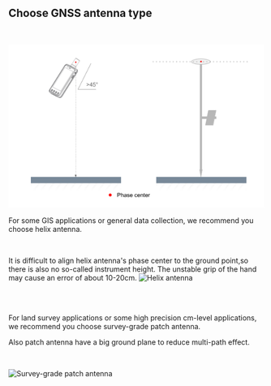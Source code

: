 ## Choose GNSS antenna type

<br>

![](images/rover-1.png)

For some GIS applications or general data collection, we recommend you choose helix antenna.

<br>

It is difficult to align helix antenna's phase center to the ground point,so there is also no so-called instrument height.
The unstable grip of the hand may cause an error of about 10-20cm.
![](../images/with-helix.jpg "Helix antenna")

<br>
<br>


For land survey applications or some high precision cm-level applications, we recommend you choose
survey-grade patch antenna.

Also patch antenna have a big ground plane to reduce multi-path effect.

<br>

![](../images/with-patch.jpg "Survey-grade patch antenna")
<br>


